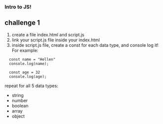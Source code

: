 ### Intro to JS!

## challenge 1

1. create a file index.html and script.js
2. link your script.js file inside your index.html
3. inside script.js file, create a const for each data type, and console log it! For example:

```
  const name = "Hellen"
  console.log(name);

  const age = 32
  console.log(age);

```

repeat for all 5 data types:

- string
- number
- boolean
- array
- object
